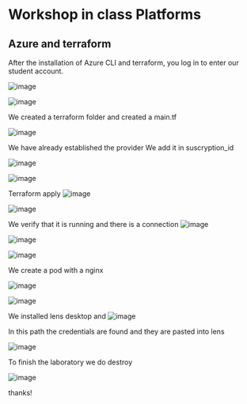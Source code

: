 # Workshop in class Platforms 
## Azure and terraform 

After the installation of Azure CLI and terraform, you log in to enter our student account. 

![image](https://github.com/user-attachments/assets/778b6881-2568-4713-8c94-58bf48cca8ab)

![image](https://github.com/user-attachments/assets/3ffbbcfe-1490-42e9-87cc-1b7d1328a690)



We created a terraform folder and created a main.tf 

![image](https://github.com/user-attachments/assets/c09f6e04-88be-41ae-bd39-a87b79aafcdf)


We have already established the provider 
We add it in suscryption_id

![image](https://github.com/user-attachments/assets/d52c9681-d135-45d2-bc49-38b9a8764e1e)

![image](https://github.com/user-attachments/assets/5eb89859-7fd0-4111-99c5-e2d6edb45dcf)

Terraform apply
![image](https://github.com/user-attachments/assets/9a53f7ae-845a-45e0-a0db-704b75ef3126)

![image](https://github.com/user-attachments/assets/c2613462-9017-4c1f-a509-27ce82b22853)

We verify that it is running and there is a connection 
![image](https://github.com/user-attachments/assets/51926faf-a5e2-49e9-993c-14059ac3db3b)

![image](https://github.com/user-attachments/assets/1b21ad66-6724-404f-b5c4-6d6c746eaea8)

![image](https://github.com/user-attachments/assets/23ca8f86-d6a9-4aa0-bfa4-1574bb743b37)

We create a pod with a nginx 

![image](https://github.com/user-attachments/assets/f5adf57f-cf6d-4815-90a7-41d1cbfef81d)

![image](https://github.com/user-attachments/assets/0c7d4338-97e0-4eea-a3f1-4a2b4a9923d5)

We installed lens desktop and 
![image](https://github.com/user-attachments/assets/9739669c-75ae-43d6-acb0-0614c788ae5d)

In this path the credentials are found and they are pasted into lens 

![image](https://github.com/user-attachments/assets/66a77d94-0e5c-488a-b768-b64803cb2c91)

To finish the laboratory we do destroy

![image](https://github.com/user-attachments/assets/beb61182-1470-4aad-94bf-4483794b7c9b)

thanks!



















